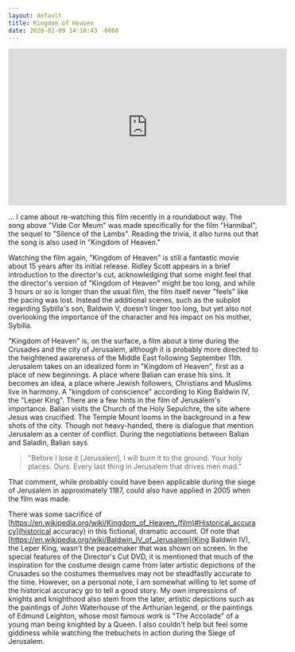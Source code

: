 ```yaml
---
layout: default
title: Kingdom of Heaven
date: 2020-02-09 14:18:43 -0600
---
```

<div class="video-container">
<iframe width="560" height="315" src="https://www.youtube.com/embed/DRsnMGA5H1k" frameborder="0" allow="accelerometer; autoplay; encrypted-media; gyroscope; picture-in-picture" allowfullscreen></iframe>
</div>

... I came about re-watching this film recently in a roundabout way. The song above "Vide Cor Meum" was made specifically for the film "Hannibal", the sequel to "Silence of the Lambs". Reading the trivia, it also turns out that the song is also used in "Kingdom of Heaven." 

Watching the film again, "Kingdom of Heaven" is still a fantastic movie about 15 years after its initial release. Ridley Scott appears in a brief introduction to the director's cut, acknowledging that some might feel that the director's version of "Kingdom of Heaven" might be too long, and while 3 hours or so is longer than the usual film, the film itself never "feels" like the pacing was lost. Instead the additional scenes, such as the subplot regarding Sybilla's son, Baldwin V, doesn't linger too long, but yet also not overlooking the importance of the character and his impact on his mother, Sybilla.

"Kingdom of Heaven" is, on the surface, a film about a time during the Crusades and the city of Jerusalem, although it is probably more directed to the heightened awareness of the Middle East following September 11th. Jerusalem takes on an idealized form in "Kingdom of Heaven", first as a place of new beginnings. A place where Balian can erase his sins. It becomes an idea, a place where Jewish followers, Christians and Muslims live in harmony. A "kingdom of conscience" according to King Baldwin IV, the "Leper King". There are a few hints in the film of Jerusalem's importance. Balian visits the Church of the Holy Sepulchre, the site where Jesus was crucified. The Temple Mount looms in the background in a few shots of the city. Though not heavy-handed, there is dialogue that mention Jerusalem as a center of conflict. During the negotiations between Balian and Saladin, Balian says 

> <p>"Before I lose it [Jerusalem], I will burn it to the ground. Your holy places. Ours. Every last thing in Jerusalem that drives men mad."</p>

That comment, while probably could have been applicable during the siege of Jerusalem in approximately 1187, could also have applied in 2005 when the film was made.

There was some sacrifice of [https://en.wikipedia.org/wiki/Kingdom_of_Heaven_(film)#Historical_accuracy](historical accuracy) in this fictional, dramatic account. Of note that [https://en.wikipedia.org/wiki/Baldwin_IV_of_Jerusalem](King Baldwin IV), the Leper King, wasn't the peacemaker that was shown on screen. In the special features of the Director's Cut DVD, it is mentioned that much of the inspiration for the costume design came from later artistic depictions of the Crusades so the costumes themselves may not be steadfastly accurate to the time. However, on a personal note, I am somewhat willing to let some of the historical accuracy go to tell a good story. My own impressions of knights and knighthood also stem from the later, artistic depictions such as the paintings of John Waterhouse of the Arthurian legend, or the paintings of Edmund Leighton, whose most famous work is "The Accolade" of a young man being knighted by a Queen. I also couldn't help but feel some giddiness while watching the trebuchets in action during the Siege of Jerusalem.
